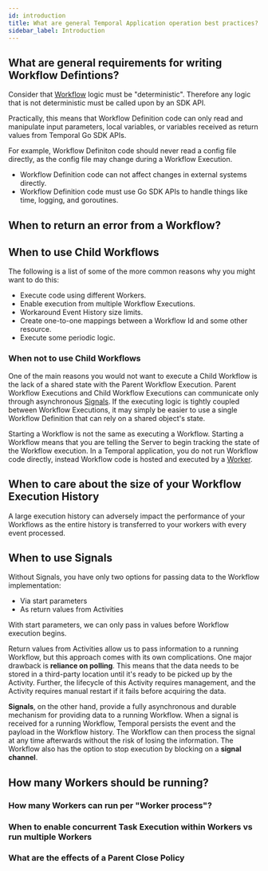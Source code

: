 ```yaml
---
id: introduction
title: What are general Temporal Application operation best practices?
sidebar_label: Introduction
---
```


## What are general requirements for writing Workflow Defintions?

Consider that [Workflow](/docs/concepts-new/introduction#what-is-a-workflow) logic must be "deterministic".
  Therefore any logic that is not deterministic must be called upon by an SDK API.

Practically, this means that Workflow Definition code can only read and manipulate input parameters, local variables, or variables received as return values from Temporal Go SDK APIs.

For example, Workflow Definiton code should never read a config file directly, as the config file may change during a Workflow Execution.

- Workflow Definition code can not affect changes in external systems directly.
- Workflow Definition code must use Go SDK APIs to handle things like time, logging, and goroutines.

## When to return an error from a Workflow?


## When to use Child Workflows

The following is a list of some of the more common reasons why you might want to do this:

- Execute code using different Workers.
- Enable execution from multiple Workflow Executions.
- Workaround Event History size limits.
- Create one-to-one mappings between a Workflow Id and some other resource.
- Execute some periodic logic.

### When not to use Child Workflows

One of the main reasons you would not want to execute a Child Workflow is the lack of a shared state with the Parent Workflow Execution.
Parent Workflow Executions and Child Workflow Executions can communicate only through asynchronous [Signals](/docs/go/signals).
If the executing logic is tightly coupled between Workflow Executions, it may simply be easier to use a single Workflow Definition that can rely on a shared object's state.



Starting a Workflow is not the same as executing a Workflow.
Starting a Workflow means that you are telling the Server to begin tracking the state of the Workflow execution.
In a Temporal application, you do not run Workflow code directly, instead Workflow code is hosted and executed by a [Worker](/docs/go/workers).

## When to care about the size of your Workflow Execution History

A large execution history can adversely impact the performance of your Workflows as the entire history is transferred to your workers with every event processed.

## When to use Signals

Without Signals, you have only two options for passing data to the Workflow implementation:

- Via start parameters
- As return values from Activities

With start parameters, we can only pass in values before Workflow execution begins.

Return values from Activities allow us to pass information to a running Workflow, but this approach comes with its own complications.
One major drawback is **reliance on polling**.
This means that the data needs to be stored in a third-party location until it's ready to be picked up by the Activity.
Further, the lifecycle of this Activity requires management, and the Activity requires manual restart if it fails before acquiring the data.

**Signals**, on the other hand, provide a fully asynchronous and durable mechanism for providing data to a running Workflow.
When a signal is received for a running Workflow, Temporal persists the event and the payload in the Workflow history.
The Workflow can then process the signal at any time afterwards without the risk of losing the information.
The Workflow also has the option to stop execution by blocking on a **signal channel**.

## How many Workers should be running?

### How many Workers can run per "Worker process"?

### When to enable concurrent Task Execution within Workers vs run multiple Workers

### What are the effects of a Parent Close Policy
